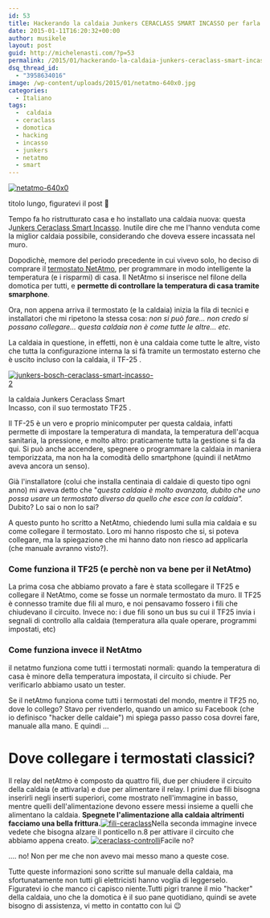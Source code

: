 ```yaml
---
id: 53
title: Hackerando la caldaia Junkers CERACLASS SMART INCASSO per farla funzionare col termostato NetAtmo
date: 2015-01-11T16:20:32+00:00
author: musikele
layout: post
guid: http://michelenasti.com/?p=53
permalink: /2015/01/hackerando-la-caldaia-junkers-ceraclass-smart-incasso-per-farla-funzionare-col-termostato-netatmo/
dsq_thread_id:
  - "3958634016"
image: /wp-content/uploads/2015/01/netatmo-640x0.jpg
categories:
  - Italiano
tags:
  -  caldaia
  - ceraclass
  - domotica
  - hacking
  - incasso
  - junkers
  - netatmo
  - smart
---
```

[<img class=" full-width alignnone wp-image-54 size-full" src="https://i0.wp.com/michelenasti.com/wp-content/uploads/2015/01/netatmo-640x0.jpg?fit=640%2C437" alt="netatmo-640x0" srcset="https://i0.wp.com/michelenasti.com/wp-content/uploads/2015/01/netatmo-640x0.jpg?w=640 640w, https://i0.wp.com/michelenasti.com/wp-content/uploads/2015/01/netatmo-640x0.jpg?resize=300%2C205 300w" sizes="(max-width: 640px) 100vw, 640px" data-recalc-dims="1" />](https://i0.wp.com/michelenasti.com/wp-content/uploads/2015/01/netatmo-640x0.jpg)

titolo lungo, figuratevi il post 🙂

Tempo fa ho ristrutturato casa e ho installato una caldaia nuova: questa J[unkers Ceraclass Smart Incasso](http://www.junkers.it/privati/prodotti/dettaglio_prodotto/scheda_prodotto_4425). Inutile dire che me l'hanno venduta come la miglior caldaia possibile, considerando che doveva essere incassata nel muro.

Dopodichè, memore del periodo precedente in cui vivevo solo, ho deciso di comprare il [termostato NetAtmo](https://www.netatmo.com/it-IT/prodotto/thermostat), per programmare in modo intelligente la temperatura (e i risparmi) di casa. Il NetAtmo si inserisce nel filone della domotica per tutti, e **permette di controllare la temperatura di casa tramite smarphone**.

Ora, non appena arriva il termostato (e la caldaia) inizia la fila di tecnici e installatori che mi ripetono la stessa cosa: _non si può fare... non credo si possano collegare... questa caldaia non è come tutte le altre... etc._

La caldaia in questione, in effetti, non è una caldaia come tutte le altre, visto che tutta la configurazione interna la si fà tramite un termostato esterno che è uscito incluso con la caldaia, il TF-25 .

<div id="attachment_55" style="width: 290px" class="wp-caption aligncenter">
  <a href="https://i1.wp.com/michelenasti.com/wp-content/uploads/2015/01/junkers-bosch-ceraclass-smart-incasso-2.jpg"><img class="wp-image-55 size-full" src="https://i1.wp.com/michelenasti.com/wp-content/uploads/2015/01/junkers-bosch-ceraclass-smart-incasso-2.jpg?fit=280%2C210" alt="junkers-bosch-ceraclass-smart-incasso-2" data-recalc-dims="1" /></a>
  
  <p class="wp-caption-text">
    la caldaia Junkers Ceraclass Smart Incasso, con il suo termostato TF25 .
  </p>
</div>

Il TF-25 è un vero e proprio minicomputer per questa caldaia, infatti permette di impostare la temperatura di mandata, la temperatura dell'acqua sanitaria, la pressione, e molto altro: praticamente tutta la gestione si fa da qui. Si può anche accendere, spegnere o programmare la caldaia in maniera temporizzata, ma non ha la comodità dello smartphone (quindi il netAtmo aveva ancora un senso).

Già l'installatore (colui che installa centinaia di caldaie di questo tipo ogni anno) mi aveva detto che "_questa caldaia è molto avanzata, dubito che uno possa usare un termostato diverso da quello che esce con la caldaia"._ Dubito? Lo sai o non lo sai?

A questo punto ho scritto a NetAtmo, chiedendo lumi sulla mia caldaia e su come collegare il termostato. Loro mi hanno risposto che si, si poteva collegare, ma la spiegazione che mi hanno dato non riesco ad applicarla (che manuale avranno visto?).

### Come funziona il TF25 (e perchè non va bene per il NetAtmo)

La prima cosa che abbiamo provato a fare è stata scollegare il TF25 e collegare il NetAtmo, come se fosse un normale termostato da muro. Il TF25 è connesso tramite due fili al muro, e noi pensavamo fossero i fili che chiudevano il circuito. Invece no: i due fili sono un bus su cui il TF25 invia i segnali di controllo alla caldaia (temperatura alla quale operare, programmi impostati, etc)

### Come funziona invece il NetAtmo

il netatmo funziona come tutti i termostati normali: quando la temperatura di casa è minore della temperatura impostata, il circuito si chiude. Per verificarlo abbiamo usato un tester.

Se il netAtmo funziona come tutti i termostati del mondo, mentre il TF25 no, dove lo collego? Stavo per rivenderlo, quando un amico su Facebook (che io definisco "hacker delle caldaie") mi spiega passo passo cosa dovrei fare, manuale alla mano. E quindi ...

# Dove collegare i termostati classici?

Il relay del netAtmo è composto da quattro fili, due per chiudere il circuito della caldaia (e attivarla) e due per alimentare il relay. I primi due fili bisogna inserirli negli inserti superiori, come mostrato nell'immagine in basso, mentre quelli dell'alimentazione devono essere messi insieme a quelli che alimentano la caldaia. **Spegnete l'alimentazione alla caldaia altrimenti facciamo una bella frittura.**[<img class=" full-width aligncenter wp-image-59 size-large" src="https://i1.wp.com/michelenasti.com/wp-content/uploads/2015/01/fili-ceraclass-1024x768.jpg?fit=920%2C690" alt="fili-ceraclass" srcset="https://i2.wp.com/michelenasti.com/wp-content/uploads/2015/01/fili-ceraclass.jpg?resize=1024%2C768 1024w, https://i2.wp.com/michelenasti.com/wp-content/uploads/2015/01/fili-ceraclass.jpg?resize=300%2C225 300w, https://i2.wp.com/michelenasti.com/wp-content/uploads/2015/01/fili-ceraclass.jpg?w=1840 1840w" sizes="(max-width: 920px) 100vw, 920px" data-recalc-dims="1" />](https://i2.wp.com/michelenasti.com/wp-content/uploads/2015/01/fili-ceraclass.jpg)Nella seconda immagine invece vedete che bisogna alzare il ponticello n.8 per attivare il circuito che abbiamo appena creato. [<img class=" full-width aligncenter wp-image-60 size-large" src="https://i0.wp.com/michelenasti.com/wp-content/uploads/2015/01/ceraclass-controlli-1024x768.jpg?fit=920%2C690" alt="ceraclass-controlli" srcset="https://i0.wp.com/michelenasti.com/wp-content/uploads/2015/01/ceraclass-controlli.jpg?resize=1024%2C768 1024w, https://i0.wp.com/michelenasti.com/wp-content/uploads/2015/01/ceraclass-controlli.jpg?resize=300%2C225 300w, https://i0.wp.com/michelenasti.com/wp-content/uploads/2015/01/ceraclass-controlli.jpg?w=1840 1840w" sizes="(max-width: 920px) 100vw, 920px" data-recalc-dims="1" />](https://i0.wp.com/michelenasti.com/wp-content/uploads/2015/01/ceraclass-controlli.jpg)Facile no?

.... no! Non per me che non avevo mai messo mano a queste cose.

Tutte queste informazioni sono scritte sul manuale della caldaia, ma sfortunatamente non tutti gli elettricisti hanno voglia di leggerselo. Figuratevi io che manco ci capisco niente.Tutti pigri tranne il mio "hacker" della caldaia, uno che la domotica è il suo pane quotidiano, quindi se avete bisogno di assistenza, vi metto in contatto con lui 😉